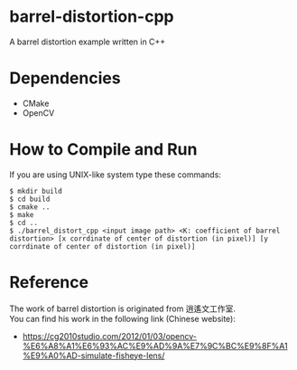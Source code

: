 # barrel-distortion-cpp
A barrel distortion example written in C++

# Dependencies
* CMake
* OpenCV

# How to Compile and Run
If you are using UNIX-like system type these commands:
```
$ mkdir build
$ cd build
$ cmake ..
$ make
$ cd ..
$ ./barrel_distort_cpp <input image path> <K: coefficient of barrel distortion> [x corrdinate of center of distortion (in pixel)] [y corrdinate of center of distortion (in pixel)]
```

# Reference
The work of barrel distortion is originated from 逍遙文工作室. <br>
You can find his work in the following link (Chinese website):
* https://cg2010studio.com/2012/01/03/opencv-%E6%A8%A1%E6%93%AC%E9%AD%9A%E7%9C%BC%E9%8F%A1%E9%A0%AD-simulate-fisheye-lens/
